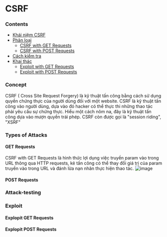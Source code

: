 # CSRF
### Contents
- [Khái niệm CSRF](https://github.com/chi442000/CSRF#Concept)
- [Phân loại](https://github.com/chi442000/CSRF#types-of-attacks)
    - [CSRF with GET Requests](https://github.com/chi442000/CSRF#get-requests)
    - [CSRF with POST Requests](https://github.com/chi442000/CSRF#post-requests)
- [Cách kiểm tra](https://github.com/chi442000/CSRF#attack-testing)
- [Khai thác](https://github.com/chi442000/CSRF#exploit)
    - [Exploit with GET Requests](https://github.com/chi442000/CSRF#exploit-get-requests)
    - [Exploit with POST Requests](https://github.com/chi442000/CSRF#exploit-post-requests)

### Concept
CSRF ( Cross Site Request Forgery) là kỹ thuật tấn công bằng cách sử dụng quyền chứng thực của người dùng đối với một website. CSRF là kỹ thuật tấn công vào người dùng, dựa vào đó hacker có thể thực thi những thao tác phải yêu cầu sự chứng thực. Hiểu một cách nôm na, đây là kỹ thuật tấn công dựa vào mượn quyền trái phép.
	CSRF còn được gọi là "session riding", "XSRF"
### Types of Attacks
#### GET Requests
CSRF with GET Requests là hình thức lợi dụng việc truyền param vào trong URL thông qua HTTP requests, kẻ tấn công có thể thay đổi giá trị của param truyền vào trong URL và đánh lừa nạn nhân thực hiện thao tác. 
![image](https://github.com/chi442000/CSRF/assets/84699930/59f84737-504d-4b6b-839e-3c63ab20829f)

####  POST Requests
### Attack-testing
### Exploit
#### Explopit GET Requests
#### Explopit POST Requests

